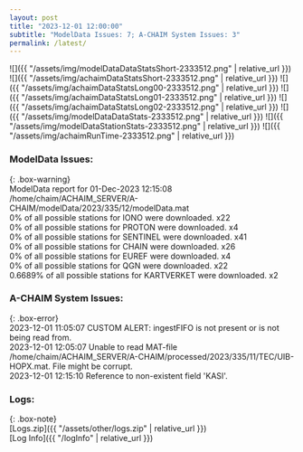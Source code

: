 ```yaml
---
layout: post
title: "2023-12-01 12:00:00"
subtitle: "ModelData Issues: 7; A-CHAIM System Issues: 3"
permalink: /latest/
---
```


![]({{ "/assets/img/modelDataDataStatsShort-2333512.png" | relative_url }})
![]({{ "/assets/img/achaimDataStatsShort-2333512.png" | relative_url }})
![]({{ "/assets/img/achaimDataStatsLong00-2333512.png" | relative_url }})
![]({{ "/assets/img/achaimDataStatsLong01-2333512.png" | relative_url }})
![]({{ "/assets/img/achaimDataStatsLong02-2333512.png" | relative_url }})
![]({{ "/assets/img/modelDataDataStats-2333512.png" | relative_url }})
![]({{ "/assets/img/modelDataStationStats-2333512.png" | relative_url }})
![]({{ "/assets/img/achaimRunTime-2333512.png" | relative_url }})


### ModelData Issues:  
  
{: .box-warning}  
 ModelData report for 01-Dec-2023 12:15:08   
 /home/chaim/ACHAIM_SERVER/A-CHAIM/modelData/2023/335/12/modelData.mat   
 0% of all possible stations for IONO were downloaded. x22   
 0% of all possible stations for PROTON were downloaded. x4   
 0% of all possible stations for SENTINEL were downloaded. x41   
 0% of all possible stations for CHAIN were downloaded. x26   
 0% of all possible stations for EUREF were downloaded. x4   
 0% of all possible stations for QGN were downloaded. x22   
 0.6689% of all possible stations for KARTVERKET were downloaded. x2   
  
### A-CHAIM System Issues:  
  
{: .box-error}  
2023-12-01 11:05:07 CUSTOM ALERT: ingestFIFO is not present or is not being read from.  
2023-12-01 12:05:07 Unable to read MAT-file /home/chaim/ACHAIM_SERVER/A-CHAIM/processed/2023/335/11/TEC/UIB-HOPX.mat. File might be corrupt.  
2023-12-01 12:15:10 Reference to non-existent field 'KASI'.  

### Logs:  
  
{: .box-note}  
[Logs.zip]({{ "/assets/other/logs.zip" | relative_url }})  
[Log Info]({{ "/logInfo" | relative_url }})  
